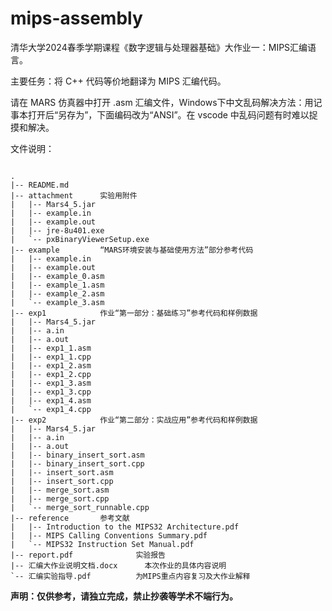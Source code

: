 # mips-assembly

清华大学2024春季学期课程《数字逻辑与处理器基础》大作业一：MIPS汇编语言。

主要任务：将 C++ 代码等价地翻译为 MIPS 汇编代码。

请在 MARS 仿真器中打开 .asm 汇编文件，Windows下中文乱码解决方法：用记事本打开后“另存为”，下面编码改为“ANSI”。在 vscode 中乱码问题有时难以捉摸和解决。

文件说明：

```

.
|-- README.md
|-- attachment		实验用附件
|   |-- Mars4_5.jar
|   |-- example.in
|   |-- example.out
|   |-- jre-8u401.exe
|   `-- pxBinaryViewerSetup.exe
|-- example			“MARS环境安装与基础使用方法”部分参考代码
|   |-- example.in
|   |-- example.out
|   |-- example_0.asm
|   |-- example_1.asm
|   |-- example_2.asm
|   `-- example_3.asm
|-- exp1			作业“第一部分：基础练习”参考代码和样例数据
|   |-- Mars4_5.jar
|   |-- a.in
|   |-- a.out
|   |-- exp1_1.asm
|   |-- exp1_1.cpp
|   |-- exp1_2.asm
|   |-- exp1_2.cpp
|   |-- exp1_3.asm
|   |-- exp1_3.cpp
|   |-- exp1_4.asm
|   `-- exp1_4.cpp
|-- exp2			作业“第二部分：实战应用”参考代码和样例数据
|   |-- Mars4_5.jar
|   |-- a.in
|   |-- a.out
|   |-- binary_insert_sort.asm
|   |-- binary_insert_sort.cpp
|   |-- insert_sort.asm
|   |-- insert_sort.cpp
|   |-- merge_sort.asm
|   |-- merge_sort.cpp
|   `-- merge_sort_runnable.cpp
|-- reference		参考文献
|   |-- Introduction to the MIPS32 Architecture.pdf
|   |-- MIPS Calling Conventions Summary.pdf
|   `-- MIPS32 Instruction Set Manual.pdf
|-- report.pdf              实验报告
|-- 汇编大作业说明文档.docx		本次作业的具体内容说明
`-- 汇编实验指导.pdf			为MIPS重点内容复习及大作业解释
```

**声明：仅供参考，请独立完成，禁止抄袭等学术不端行为。**
